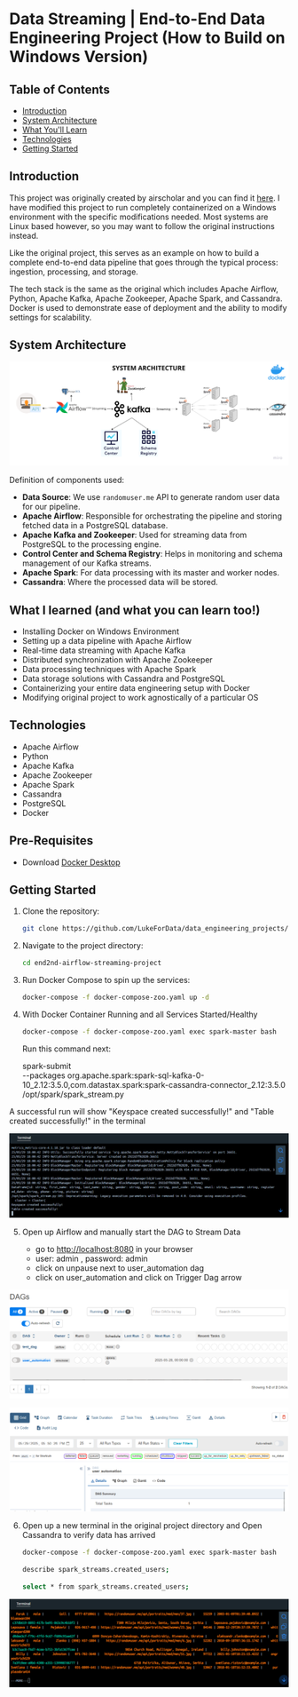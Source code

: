 # Data Streaming | End-to-End Data Engineering Project (How to Build on Windows Version)

## Table of Contents
- [Introduction](#introduction)
- [System Architecture](#system-architecture)
- [What You'll Learn](#what-youll-learn)
- [Technologies](#technologies)
- [Getting Started](#getting-started)

## Introduction

This project was originally created by airscholar and you can find it [here](https://github.com/airscholar/e2e-data-engineering/tree/main). I have modified this project to run completely containerized on a Windows environment with the specific modifications needed. Most systems are Linux based however, so you may want to follow the original instructions instead.

Like the original project, this serves as an example on how to build a complete end-to-end data pipeline that goes through the typical process: ingestion, processing, and storage. 

The tech stack is the same as the original which includes Apache Airflow, Python, Apache Kafka, Apache Zookeeper, Apache Spark, and Cassandra. Docker is used to demonstrate ease of deployment and the ability to modify settings for scalability.

## System Architecture

![System Topology](https://github.com/LukeForData/data_engineering_projects/blob/main/end2nd-airflow-streaming-project/Data%20engineering%20architecture.png)

Definition of components used:

- **Data Source**: We use `randomuser.me` API to generate random user data for our pipeline.
- **Apache Airflow**: Responsible for orchestrating the pipeline and storing fetched data in a PostgreSQL database.
- **Apache Kafka and Zookeeper**: Used for streaming data from PostgreSQL to the processing engine.
- **Control Center and Schema Registry**: Helps in monitoring and schema management of our Kafka streams.
- **Apache Spark**: For data processing with its master and worker nodes.
- **Cassandra**: Where the processed data will be stored.

## What I learned (and what you can learn too!)

- Installing Docker on Windows Environment
- Setting up a data pipeline with Apache Airflow
- Real-time data streaming with Apache Kafka
- Distributed synchronization with Apache Zookeeper
- Data processing techniques with Apache Spark
- Data storage solutions with Cassandra and PostgreSQL
- Containerizing your entire data engineering setup with Docker
- Modifying original project to work agnostically of a particular OS


## Technologies

- Apache Airflow
- Python
- Apache Kafka
- Apache Zookeeper
- Apache Spark
- Cassandra
- PostgreSQL
- Docker

## Pre-Requisites

 - Download [Docker Desktop](https://www.docker.com/products/docker-desktop/)

## Getting Started

1. Clone the repository:
    ```bash
    git clone https://github.com/LukeForData/data_engineering_projects/tree/main/end2nd-airflow-streaming-project
    ```

2. Navigate to the project directory:
    ```bash
    cd end2nd-airflow-streaming-project
    ```

3. Run Docker Compose to spin up the services:
    ```bash
    docker-compose -f docker-compose-zoo.yaml up -d
    ```

4. With Docker Container Running and all Services Started/Healthy
    ```bash
    docker-compose -f docker-compose-zoo.yaml exec spark-master bash
    ```
    Run this command next:

    spark-submit \
  --packages org.apache.spark:spark-sql-kafka-0-10_2.12:3.5.0,com.datastax.spark:spark-cassandra-connector_2.12:3.5.0 \
  /opt/spark/spark_stream.py
    
   
A successful run will show "Keyspace created successfully!" and "Table created successfully!" in the terminal

![Terminal-Spark](https://github.com/LukeForData/data_engineering_projects/blob/main/end2nd-airflow-streaming-project/docker-terminal-spark.png)

5. Open up Airflow and manually start the DAG to Stream Data
   
   - go to [http://localhost:8080](http://localhost:8080) in your browser
   - user: admin , password: admin
   - click on unpause next to user_automation dag
   - click on user_automation and click on Trigger Dag arrow

![Dag1](https://github.com/LukeForData/data_engineering_projects/blob/main/end2nd-airflow-streaming-project/dag1.png)

![Dag2](https://github.com/LukeForData/data_engineering_projects/blob/main/end2nd-airflow-streaming-project/dag2.png)

6. Open up a new terminal in the original project directory and Open Cassandra to verify data has arrived

    ```bash
    docker-compose -f docker-compose-zoo.yaml exec spark-master bash
    ```

    ```bash
    describe spark_streams.created_users;
    ```

    ```bash
    select * from spark_streams.created_users;
    ```

![Cassandra](https://github.com/LukeForData/data_engineering_projects/blob/main/end2nd-airflow-streaming-project/cassandra-output.png)

